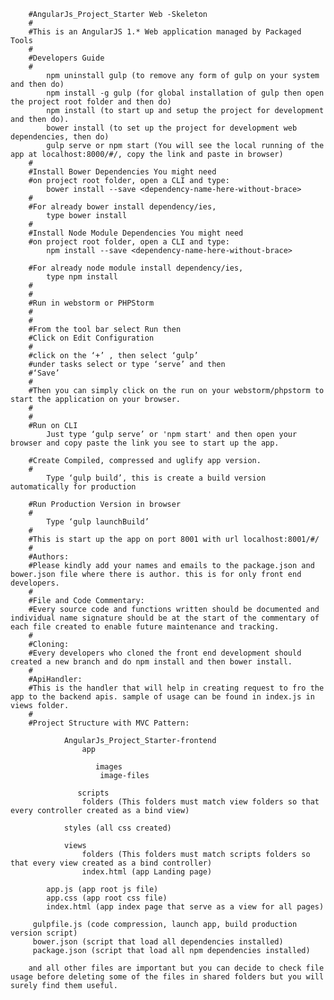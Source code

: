        #AngularJs_Project_Starter Web -Skeleton
        #
        #This is an AngularJS 1.* Web application managed by Packaged Tools
        #
        #Developers Guide
        #
            npm uninstall gulp (to remove any form of gulp on your system and then do)
            npm install -g gulp (for global installation of gulp then open the project root folder and then do)
            npm install (to start up and setup the project for development and then do).
            bower install (to set up the project for development web dependencies, then do)
            gulp serve or npm start (You will see the local running of the app at localhost:8000/#/, copy the link and paste in browser)
        #
        #Install Bower Dependencies You might need
        #on project root folder, open a CLI and type:
            bower install --save <dependency-name-here-without-brace>
        #
        #For already bower install dependency/ies,
            type bower install
        #
        #Install Node Module Dependencies You might need
        #on project root folder, open a CLI and type:
            npm install --save <dependency-name-here-without-brace>
        
        #For already node module install dependency/ies,
            type npm install
        #
        #
        #Run in webstorm or PHPStorm
        #
        #
        #From the tool bar select Run then
        #Click on Edit Configuration
        #
        #click on the ‘+’ , then select ‘gulp’
        #under tasks select or type ‘serve’ and then
        #‘Save’
        #
        #Then you can simply click on the run on your webstorm/phpstorm to start the application on your browser.
        #
        #
        #Run on CLI
            Just type ‘gulp serve’ or 'npm start' and then open your browser and copy paste the link you see to start up the app.
        
        #Create Compiled, compressed and uglify app version.
        #
            Type ‘gulp build’, this is create a build version automatically for production
        
        #Run Production Version in browser
        #
            Type ‘gulp launchBuild’
        #
        #This is start up the app on port 8001 with url localhost:8001/#/
        #
        #Authors:
        #Please kindly add your names and emails to the package.json and bower.json file where there is author. this is for only front end developers.
        #
        #File and Code Commentary:
        #Every source code and functions written should be documented and individual name signature should be at the start of the commentary of each file created to enable future maintenance and tracking.
        #
        #Cloning:
        #Every developers who cloned the front end development should created a new branch and do npm install and then bower install.
        #
        #ApiHandler:
        #This is the handler that will help in creating request to fro the app to the backend apis. sample of usage can be found in index.js in views folder.
        #
        #Project Structure with MVC Pattern:
        
                AngularJs_Project_Starter-frontend
                    app
        
                       images
                    	image-files
        
                   scripts
                    folders (This folders must match view folders so that every controller created as a bind view)
        
                styles (all css created)
        
                views
                    folders (This folders must match scripts folders so that every view created as a bind controller)
                    index.html (app Landing page)
        
            app.js (app root js file)
            app.css (app root css file)
            index.html (app index page that serve as a view for all pages)
        
         gulpfile.js (code compression, launch app, build production version script)
         bower.json (script that load all dependencies installed)
         package.json (script that load all npm dependencies installed)
        
        and all other files are important but you can decide to check file usage before deleting some of the files in shared folders but you will surely find them useful.